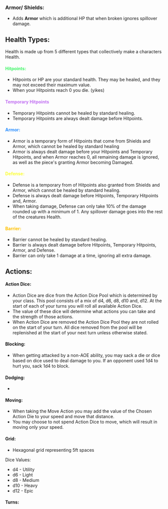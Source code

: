 ### Armor/ Shields:
- Adds **Armor** which is additional HP that when broken ignores spillover damage.

## Health Types:
Health is made up from 5 different types that collectively make a characters Health.

#### <font style="color:#42f569">Hitpoints:</font>
- Hitpoints or HP are your standard health. They may be healed, and they may not exceed their maximum value. 
- When your Hitpoints reach 0 you die. (yikes)
#### <font style="color:#c06ff2">Temporary Hitpoints</font>
- Temporary Hitpoints cannot be healed by standard healing.
- Temporary Hitpoints are always dealt damage before Hitpoints.
#### <font style="color:#2b8eff">Armor:</font>
- Armor is a temporary form of Hitpoints that come from Shields and Armor, which cannot be healed by standard healing 
- Armor is always dealt damage before your Hitpoints and Temporary Hitpoints, and when Armor reaches 0, all remaining damage is ignored, as well as the piece's granting Armor becoming Damaged.
#### <span style="color:rgb(251, 254, 52)">Defense:</span>
- Defense is a temporary from of Hitpoints also granted from Shields and Armor, which cannot be healed by standard healing.
- Defense is always dealt damage before Hitpoints, Temporary Hitpoints and, Armor.
- When taking damage, Defense can only take 10% of the damage rounded up with a minimum of 1. Any spillover damage goes into the rest of the creatures Health.
#### <span style="color:rgb(255, 192, 0)">Barrier:</span>
- Barrier cannot be healed by standard healing.
- Barrier is always dealt damage before Hitpoints, Temporary Hitpoints, Armor, and Defense.
- Barrier can only take 1 damage at a time, ignoring all extra damage.

## Actions:

#### Action Dice:
- Action Dice are dice from the Action Dice Pool which is determined by your class. This pool consists of a mix of d4, d6, d8, d10 and, d12. At the start of each of your turns you will roll all available Action Dice.
- The value of these dice will determine what actions you can take and the strength of those actions. 
- When Action Dice are removed the Action Dice Pool they are not rolled on the start of your turn. All dice removed from the pool will be replenished at the start of your next turn unless otherwise stated.

#### Blocking:
- When getting attacked by a non-AOE ability, you may sack a die or dice based on dice used to deal damage to you. If an opponent used 1d4 to hurt you, sack 1d4 to block. 
#### Dodging:
- 
#### Moving:
- When taking the Move Action you may add the value of the Chosen Action Die to your speed and move that distance. 
- You may choose to not spend Action Dice to move, which will result in moving only your speed.
#### Grid:
- Hexagonal grid representing 5ft spaces 

Dice Values:
- d4 - Utility 
- d6 - Light
- d8 - Medium 
- d10 -  Heavy
- d12 - Epic

#### Turns:
